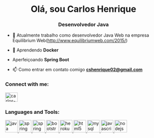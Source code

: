 <h1 align="center">Olá, sou Carlos Henrique</h1>
<h3 align="center">Desenvolvedor Java</h3>

- 🔭 Atualmente trabalho como desenvolvedor Java Web na empresa Equilibrium Web(http://www.equilibriumweb.com/2015/)

- 🌱 Aprendendo **Docker**
- Aperfeiçoando **Spring Boot**

- 📫 Como entrar em contato comigo **cshenrique02@gmail.com**

<h3 align="left">Connect with me:</h3>
<p align="left">
<a href="https://www.linkedin.com/in/carlos-henrique-0aa0771b5/" target="blank"><img align="center" src="https://www.vectorlogo.zone/logos/linkedin/linkedin-icon.svg" alt="carlos-henrique-0aa0771b5/" height="30" width="40" /></a>

</p>

<h3 align="left">Languages and Tools:</h3>
<p align="left"> 
   <a href="https://www.java.com" target="_blank"> 
    <img src="https://www.vectorlogo.zone/logos/java/java-icon.svg" alt="java"  width="40" height="40" /> 
  </a> 

  <a href="https://spring.io/" target="_blank"> 
  <img src="https://www.vectorlogo.zone/logos/springio/springio-icon.svg" alt="spring" width="40"  height="40" />
   
  <a href="https://www.oracle.com/br/index.html" target="_blank"> 
   <img src="https://www.vectorlogo.zone/logos/oracle/oracle-icon.svg" alt="spring" width="40" height="40" />
  
  <a href="https://getbootstrap.com" target="_blank">
  <img src="https://www.vectorlogo.zone/logos/getbootstrap/getbootstrap-icon.svg" alt="bootstrap" width="40" height="40" /> 
  </a>  
  
  <a href="https://heroku.com" target="_blank"> 
   <img src="https://www.vectorlogo.zone/logos/heroku/heroku-icon.svg" alt="heroku" width="40" height="40" />
  </a> 
   <a href="https://www.w3.org/html/" target="_blank"> <img
    src="https://www.vectorlogo.zone/logos/w3_html5/w3_html5-icon.svg" alt="html5"
    width="40" height="40" /> 
  </a> 
  
   <a href="https://www.mysql.com/" target="_blank">
   <img src="https://www.vectorlogo.zone/logos/mysql/mysql-icon.svg" alt="mysql" width="40" height="40" /> 
   </a> 
  <a href="https://developer.mozilla.org/en-US/docs/Web/JavaScript"  target="_blank">
  <img src="https://www.vectorlogo.zone/logos/javascript/javascript-icon.svg"  alt="javascript" width="40" height="40" /> 
  </a> 
  <a href="https://nodejs.org" target="_blank"> 
      <img src="https://www.vectorlogo.zone/logos/nodejs/nodejs-icon.svg" alt="nodejs" width="40" height="40" /> 
  </a>   

</p>
